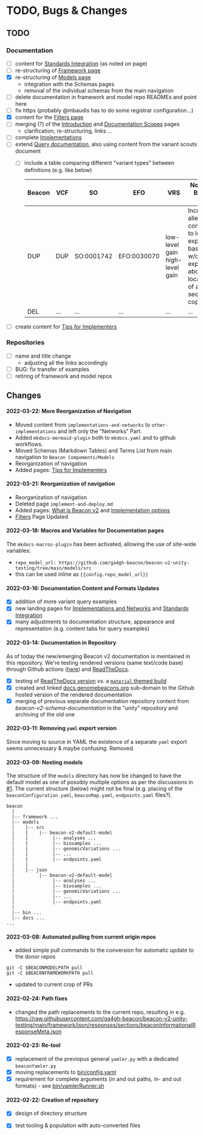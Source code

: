 # TODO, Bugs & Changes

## TODO

### Documentation

<!-- When done => please check & move to some dated item in Changes below-->

* [ ] content for [Standards Integration](formats-standards.md) (as noted on page)
* [ ] re-structuring of [Framework page](framework.md) 
* [x] re-structuring of [Models page](framework.md)
    - integration with the Schemas pages
    - removal of the individual schemas from the main navigation
* [ ] delete documentation in framework and model repo READMEs and point here
* [ ] fix https (probably @mbaudis has to do some registrar configuration...)
* [x] content for the [Filters page](filters.md)
* [ ] merging (?) of the [Introduction](index.md) and [Documentation Scopes](roles.md) pages
    - clarification, re-structuring, links ...
* [ ] complete  [Implementations](other-implemebtations.md)
* [ ] extend [Query documentation](variant-queries.md), also using content from the variant scouts document
    - [ ] include a table comparing different "variant types" between definitions (e.g. like below)

        | Beacon | VCF | SO | EFO | VRS | Not about Beacon use  |
        | -------|-----|----|-----|-----|---------|
        | DUP    | DUP | SO:0001742 | EFO:0030070 | low-level gain</br>high-level gain | Increase of allele count compared to locally expected baseline w/o expectation about localization of added sequence copies |
        | DEL    | ... | ... | ... | ... | ... |
        
* [ ] create content for [Tips for Implementers](tips-for-implementers)

### Repositories

* [ ] name and title change
    - adjusting all the links accordingly
* [ ] BUG: fix transfer of examples
* [ ] retiring of framework and model repos

## Changes

#### 2022-03-22: More Reorganization of Navigation

* Moved content from `implementations-and-networks` to `other-implementations` and left only the "Networks" Part.
* Added `mkdocs-mermaid-plugin` both to `mkdocs.yaml` and to github workflows.
* Moved Schemas (Markdown Tables) and Terms List from main navigation to `Beacon Compoments/Models`
* Reorganization of navigation
* Added pages: [Tips for Implementers](tips-for-implementers.md)

#### 2022-03-21: Reorganization of navigation

* Reorganization of navigation
* Deleted page `implement-and-deploy.md`
* Added pages: [What is Beacon v2](what-is-beacon-v2.md) and [Implementation options](implementations-options.md)
* [Filters](filters.md) Page Updated

#### 2022-03-18: Macros and Variables for Documentation pages

The `mkdocs-macros-plugin` has been activated, allowing the use of site-wide variables:

* `repo_model_url: https://github.com/ga4gh-beacon/beacon-v2-unity-testing/tree/main/models/src`
* this can be used inline as `{{config.repo_model_url}}`

#### 2022-03-16: Documentation Content and Formats Updates

* [x] addition of more variant query examples
* [x] new landing pages for [Implementations and Networks](implementations-and-networks.md) and [Standards Integration](formats-standards.md)
* [x] many adjustments to documentation structure, appearance and representation (e.g. content tabs for query examples)

#### 2022-03-14: Documentation in Repository

As of today the new/emerging Beacon v2 documentation is meintained in this repository. We're testing rendered versions (same text/code base) through Github actions ([here](https://beacon-project.io/beacon-v2-unity-testing/)) and [ReadTheDocs](https://beacon-v2-unity.readthedocs.io/en/latest/).

* [x] testing of [ReadTheDocs version](https://beacon-v2-unity.readthedocs.io/) vs. a [`material` themed build](https://beacon-project.io/beacon-v2-unity-testing/)
* [x] created and linked [docs.genomebeacons.org](http://docs.genomebeacons.org)
sub-domain to the Github hosted version of the rendered documentation
* [x] merging of previous separate documentation repository content from _beacon-v2-schema-documentation_
in the "unity" repository and archiving of the old one

#### 2022-03-11: Removing `yaml` export version

Since moving to source in YAML the existence of a separate `yaml` export seems unnecessary & maybe confusing. Removed.

#### 2022-03-09: Nesting models

The structure of the `models` directory has now be changed to have the default model as one of possibly multiple
options as per the discussions in [#1](https://github.com/ga4gh-beacon/beacon-v2-unity-testing/issues/1).
The current structure (below) might not be final (e.g. placing of the `beaconConfiguration.yaml`, `beaconMap.yaml`, `endpoints.yaml` files?).

```
beacon
  |
  |-- framework ...
  |-- models
  |    |-- src
  |    |    |-- beacon-v2-default-model
  |    |         |-- analyses ...
  |    |         |-- biosamples ...
  |    |         |-- genomicVariations ...
  |    |         |-- ...
  |    |         |-- endpoints.yaml
  |    |     
  |    |-- json
  |         |-- beacon-v2-default-model
  |              |-- analyses ...
  |              |-- biosamples ...
  |              |-- genomicVariations ...
  |              |-- ...
  |              |-- endpoints.yaml
  |
  |-- bin ...
  |-- docs ...               
...
```

#### 2022-03-08: Automated pulling from current origin repos

* added simple pull commands to the conversion for automatic update to the donor repos

```
git -C $BEACONMODELPATH pull
git -C $BEACONFRAMEWORKPATH pull
```

* updated to current crop of PRs

#### 2022-02-24: Path fixes

* changed the path replacements to the current repo, resulting in e.g. <https://raw.githubusercontent.com/ga4gh-beacon/beacon-v2-unity-testing/main/framework/json/responses/sections/beaconInformationalResponseMeta.json>

#### 2022-02-23: Re-tool

* [x] replacement of the previopus general `yamler.py` with a dedicated `beaconYamler.py`
* [x] moving replacements to [bin/config.yaml](https://github.com/ga4gh-beacon/beacon-v2-unity-testing/bin/config.yaml)
* [x] requirement for complete arguments (in and out paths, in- and out formats) - see [bin/yamlerRunner.sh](https://github.com/ga4gh-beacon/beacon-v2-unity-testing/bin/yamlerRunner.sh)

#### 2022-02-22: Creation of repository

* [x] design of directory structure
* [x] test tooling & population with auto-converted files

